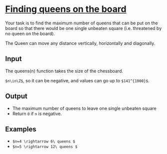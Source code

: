 # [Finding queens on the board](https://www.codewars.com/kata/finding-queens-on-the-board "https://www.codewars.com/kata/64060d8ab2dd990058b7f8ee")

Your task is to find the maximum number of queens that can be put on the board so that there would
be one single unbeaten square (i.e. threatened by no queen on the board).

The Queen can move any distance vertically, horizontally and diagonally.

## Input

The queens(n) function takes the size of the chessboard.

`$n\in\Z$`, so it can be negative, and values can go up to `$141^{1000}$`.

## Output

* The maximum number of queens to leave one single unbeaten square
* Return `0` if `n` is negative.

## Examples

* `$n=4 \rightarrow 6\ queens $`
* `$n=5 \rightarrow 12\ queens $`